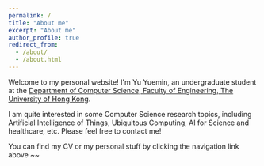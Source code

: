 ```yaml
---
permalink: /
title: "About me"
excerpt: "About me"
author_profile: true
redirect_from: 
  - /about/
  - /about.html
---
```


Welcome to my personal website! I'm Yu Yuemin, an undergraduate student at the [Department of Computer Science, Faculty of Engineering, The University of Hong Kong](https://www.cs.hku.hk/).

I am quite interested in some Computer Science research topics, including Artificial Intelligence of Things,
Ubiquitous Computing, AI for Science and healthcare, etc. Please feel free to contact me!

You can find my CV or my personal stuff by clicking the navigation link above ~~
